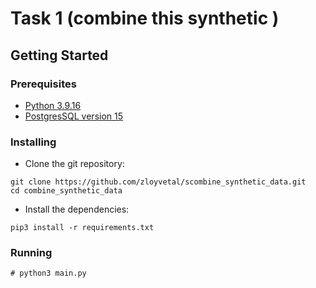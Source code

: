 # Task 1 (combine this synthetic )


## Getting Started

### Prerequisites

* [Python 3.9.16](https://www.python.org/downloads/release/python-3916/)
* [PostgresSQL version 15](https://www.postgresql.org/download/)

### Installing

* Clone the git repository:

```
git clone https://github.com/zloyvetal/scombine_synthetic_data.git
cd combine_synthetic_data
```

* Install the dependencies:

```
pip3 install -r requirements.txt
```


### Running

```
# python3 main.py

```
